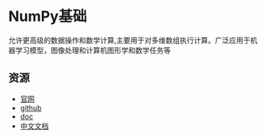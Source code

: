 # NumPy基础

允许更高级的数据操作和数学计算,主要用于对多维数组执行计算。广泛应用于机器学习模型，图像处理和计算机图形学和数学任务等

## 资源

* [官网](https://numpy.org/)
* [github](https://github.com/numpy/numpy)
* [doc](https://numpy.org/devdocs/)
* [中文文档](https://www.numpy.org.cn/reference/)
